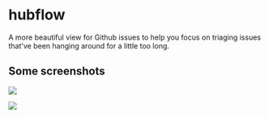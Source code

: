 # hubflow

A more beautiful view for Github issues to help you focus on triaging issues that've been hanging around for a little too long.

## Some screenshots

![](https://github.com/melissanoelle/hubflow/wiki/images/screenshot.png)

![](https://github.com/melissanoelle/hubflow/wiki/images/filtered_screenshot.png)

